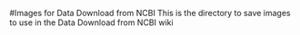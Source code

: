 #Images for Data Download from NCBI
This is the directory to save images to use in the Data Download from NCBI wiki
